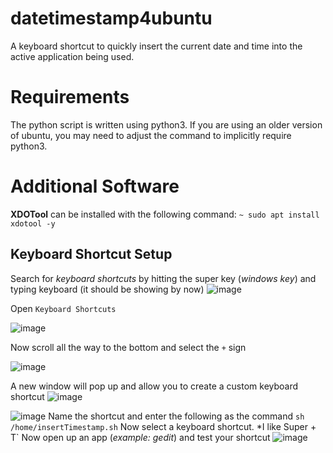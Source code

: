 # datetimestamp4ubuntu
A keyboard shortcut to quickly insert the current date and time into the active application being used.
# Requirements
The python script is written using python3.  If you are using an older version of ubuntu, you may need to adjust the command to implicitly require python3.
# Additional Software
**XDOTool** can be installed with the following command:
`~ sudo apt install xdotool -y`
## Keyboard Shortcut Setup ##
Search for *keyboard shortcuts* by hitting the super key (*windows key*) and typing keyboard (it should be showing by now)
![image](https://user-images.githubusercontent.com/26702036/140884670-c24a2801-268a-4ab9-81da-4b8689bab0ae.png)

Open `Keyboard Shortcuts`

![image](https://user-images.githubusercontent.com/26702036/140884389-036d703a-b625-4753-8686-b9f65779e5fd.png)

Now scroll all the way to the bottom and select the `+` sign

![image](https://user-images.githubusercontent.com/26702036/140885016-37317f1e-dd71-44f4-a2e5-4a2864634343.png)

A new window will pop up and allow you to create a custom keyboard shortcut
![image](https://user-images.githubusercontent.com/26702036/140885083-50cb95fa-8850-4105-807f-2b8ae23ee709.png)

![image](https://user-images.githubusercontent.com/26702036/140885253-cebb48df-0bab-45d1-ba83-20e730d1628a.png)
Name the shortcut and enter the following as the command
`sh /home/insertTimestamp.sh`
Now select a keyboard shortcut.  *I like Super + T`
Now open up an app (*example: gedit*) and test your shortcut
![image](https://user-images.githubusercontent.com/26702036/140885678-c8ce1526-6015-4f0c-9d80-89d36fdd58c6.png)

